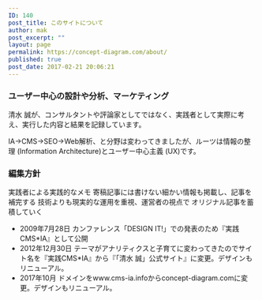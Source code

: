 ```yaml
---
ID: 140
post_title: このサイトについて
author: mak
post_excerpt: ""
layout: page
permalink: https://concept-diagram.com/about/
published: true
post_date: 2017-02-21 20:06:21
---
```

<h3>ユーザー中心の設計や分析、マーケティング</h3>
清水 誠が、コンサルタントや評論家としてではなく、実践者として実際に考え、実行した内容と結果を記録しています。

IA→CMS→SEO→Web解析、と分野は変わってきましたが、ルーツは情報の整理 (Information Architecture)とユーザー中心主義 (UX)です。
<h3>編集方針</h3>
実践者による実践的なメモ
寄稿記事には書けない細かい情報も掲載し、記事を補完する
技術よりも現実的な運用を重視、運営者の視点で
オリジナル記事を蓄積していく
<ul>
 	<li>2009年7月28日
カンファレンス「DESIGN IT!」での発表のため『実践CMS*IA』として公開</li>
 	<li>2012年12月30日
テーマがアナリティクスと子育てに変わってきたのでサイト名を『実践CMS*IA』から『「清水 誠」公式サイト』に変更。デザインもリニューアル。</li>
 	<li>2017年10月
ドメインをwww.cms-ia.infoからconcept-diagram.comに変更。デザインもリニューアル。</li>
</ul>